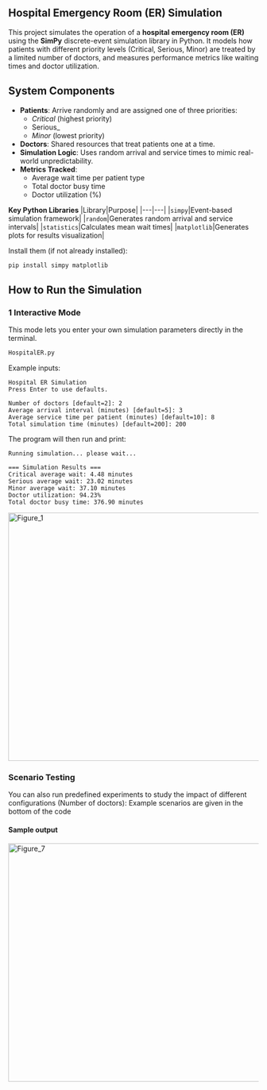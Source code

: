 ## Hospital Emergency Room (ER) Simulation

This project simulates the operation of a **hospital emergency room (ER)** using the **SimPy** discrete-event simulation library in Python.
It models how patients with different priority levels (Critical, Serious, Minor) are treated by a limited number of doctors, and measures performance metrics like waiting times and doctor utilization.

##  **System Components**

- **Patients**: Arrive randomly and are assigned one of three priorities:
    - _Critical_ (highest priority)
    - Serious_        
    - _Minor_ (lowest priority)        
- **Doctors**: Shared resources that treat patients one at a time.    
- **Simulation Logic**: Uses random arrival and service times to mimic real-world unpredictability.    
- **Metrics Tracked**:    
    - Average wait time per patient type        
    - Total doctor busy time        
    - Doctor utilization (%)

**Key Python Libraries**
|Library|Purpose|
|---|---|
|`simpy`|Event-based simulation framework|
|`random`|Generates random arrival and service intervals|
|`statistics`|Calculates mean wait times|
|`matplotlib`|Generates plots for results visualization|

Install them (if not already installed):

```bash
pip install simpy matplotlib
```
## **How to Run the Simulation**

### **1️ Interactive Mode**

This mode lets you enter your own simulation parameters directly in the terminal.
```bash
HospitalER.py
```
Example inputs:
```
Hospital ER Simulation
Press Enter to use defaults.

Number of doctors [default=2]: 2
Average arrival interval (minutes) [default=5]: 3
Average service time per patient (minutes) [default=10]: 8
Total simulation time (minutes) [default=200]: 200
```
The program will then run and print:
```
Running simulation... please wait...

=== Simulation Results ===
Critical average wait: 4.48 minutes
Serious average wait: 23.02 minutes
Minor average wait: 37.10 minutes
Doctor utilization: 94.23%
Total doctor busy time: 376.90 minutes
```
<img width="800" height="500" alt="Figure_1" src="https://github.com/user-attachments/assets/ab4cd97f-38bb-4267-9302-1017c26435a3" /> <br>

### **Scenario Testing**
You can also run predefined experiments to study the impact of different configurations (Number of doctors):
Example scenarios are given in the bottom of the code 
#### Sample output
<img width="640" height="480" alt="Figure_7" src="https://github.com/user-attachments/assets/2c1d3f0e-3269-451e-afab-7c05e60ef27c" />


